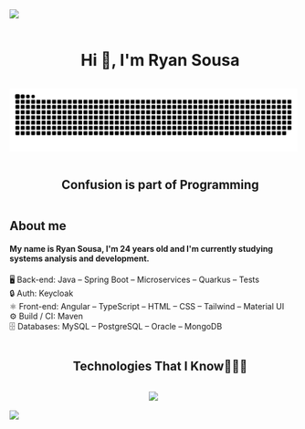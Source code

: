 <img src="https://user-images.githubusercontent.com/73097560/115834477-dbab4500-a447-11eb-908a-139a6edaec5c.gif" />

<!--h1 without bottom border-->
<div id="user-content-toc">
  <ul align="center">
    <summary><h1 style="display: inline-block">Hi 👋, I'm Ryan Sousa</h1></summary>
  </ul>
</div>

<!-- Contribution Snake -->
<div align="center">
  <img src="https://raw.githubusercontent.com/platane/snk/output/github-contribution-grid-snake-dark.svg" alt="snake" />
</div>

<!-- Confusion Motto -->
<div id="user-content-toc">
  <ul align="center">
    <summary><h2 style="display: inline-block">Confusion is part of Programming</h2></summary>
  </ul>
</div>

<!-- About me -->
<h2 align="left">About me</h2>

<h4 align="left">
  My name is Ryan Sousa, I'm 24 years old and I'm currently studying systems analysis and development.
</h4>

<p align="left">
  🖥️ Back-end: Java – Spring Boot – Microservices – Quarkus – Tests<br>
  🔒 Auth: Keycloak<br>
  ⚛️ Front-end: Angular – TypeScript – HTML – CSS – Tailwind – Material UI<br>
  ⚙️ Build / CI: Maven<br>
  🗄️ Databases: MySQL – PostgreSQL – Oracle – MongoDB
</p>

<!-- Technologies That I Know -->
<div id="user-content-toc">
  <ul align="center">
    <summary><h2 style="display: inline-block">Technologies That I Know👨🏻‍💻</h2></summary>
  </ul>
</div>

<!-- Skillicons (sem Quarkus/Keycloak, pois não são suportados) -->
<p align="center">
  <a href="https://skillicons.dev">
    <img src="https://skillicons.dev/icons?i=java,spring,python,mysql,postgres,mongodb,postman,idea,git,github,js,react,ts,css,html,tailwind,materialui,vscode,angular,maven&perline=14" />
  </a>
</p>

<img src="https://user-images.githubusercontent.com/73097560/115834477-dbab4500-a447-11eb-908a-139a6edaec5c.gif" />
